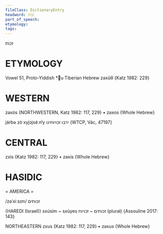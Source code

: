 ```yaml
---
fileClass: DictionaryEntry
headword: זכות
part_of_speech: 
etymology: 
tags: 
---
```

זכות

ETYMOLOGY
===========
Vowel 51, Proto-Yiddish *u
Tiberian Hebrew zəxūθ
{Katz 1982: 229}

WESTERN
========

zəxós {NORTHWESTERN, Katz 1982: 117, 229}
	•	zəxos {Whole Hebrew}

járbə zòˑxyjɔjséːnʲy ירבו זכויותינו {WTCP, Vác, 47197}

CENTRAL
========

zxis {Katz 1982: 117, 229}
	•	zəxis {Whole Hebrew}

HASIDIC
=======
= AMERICA = 

/zəˈxiːsɪm/ זכותים

{HAREDI (Israel)}
sxúsim ~ sxúyes זכותים ~ זכויות (plural) {Assouline 2017: 143}

NORTHEASTERN
zxus {Katz 1982: 117, 229}
	•	zəxus {Whole Hebrew}

